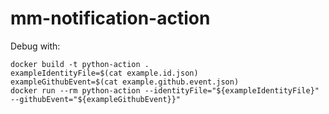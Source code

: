 # mm-notification-action

Debug with:
```text
docker build -t python-action .
exampleIdentityFile=$(cat example.id.json)
exampleGithubEvent=$(cat example.github.event.json)
docker run --rm python-action --identityFile="${exampleIdentityFile}" --githubEvent="${exampleGithubEvent}}"
```
